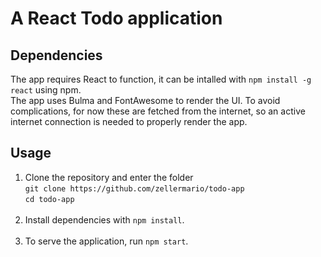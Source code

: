 # A React Todo application

## Dependencies
The app requires React to function, it can be intalled with `npm install -g react` using npm.<br />
The app uses Bulma and FontAwesome to render the UI. To avoid complications, for now these are fetched from the internet, so an active internet connection is needed to properly render the app.

## Usage
1. Clone the repository and enter the folder<br />
`git clone https://github.com/zellermario/todo-app`<br />
`cd todo-app`<br /><br />
2. Install dependencies with `npm install`.<br /><br />
3. To serve the application, run `npm start`.<br />
